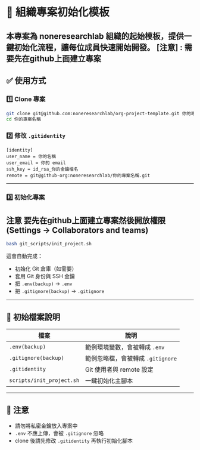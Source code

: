 # 🚀 組織專案初始化模板

本專案為 noneresearchlab 組織的起始模板，提供一鍵初始化流程，讓每位成員快速開始開發。
[注意] : 需要先在github上面建立專案
---

## ✅ 使用方式

### 1️⃣ Clone 專案

```bash
git clone git@github.com:noneresearchlab/org-project-template.git 你的專案名稱
cd 你的專案名稱
```

### 2️⃣ 修改 `.gitidentity`

```
[identity]
user_name = 你的名稱
user_email = 你的 email
ssh_key = id_rsa_你的金鑰檔名
remote = git@github-org:noneresearchlab/你的專案名稱.git
```

---

### 3️⃣ 初始化專案
## 注意 要先在github上面建立專案然後開放權限(Settings -> Collaborators and teams)

```bash
bash git_scripts/init_project.sh
```

這會自動完成：
- 初始化 Git 倉庫（如需要）
- 套用 Git 身份與 SSH 金鑰
- 把 `.env(backup)` → `.env`
- 把 `.gitignore(backup)` → `.gitignore`

---

## 📂 初始檔案說明

| 檔案 | 說明 |
|------|------|
| `.env(backup)` | 範例環境變數，會被轉成 `.env` |
| `.gitignore(backup)` | 範例忽略檔，會被轉成 `.gitignore` |
| `.gitidentity` | Git 使用者與 remote 設定 |
| `scripts/init_project.sh` | 一鍵初始化主腳本 |

---

## 🛑 注意

- 請勿將私密金鑰放入專案中
- `.env` 不應上傳，會被 `.gitignore` 忽略
- clone 後請先修改 `.gitidentity` 再執行初始化腳本


